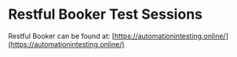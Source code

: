 # Restful Booker Test Sessions

Restful Booker can be found at:
[https://automationintesting.online/](https://automationintesting.online/)
